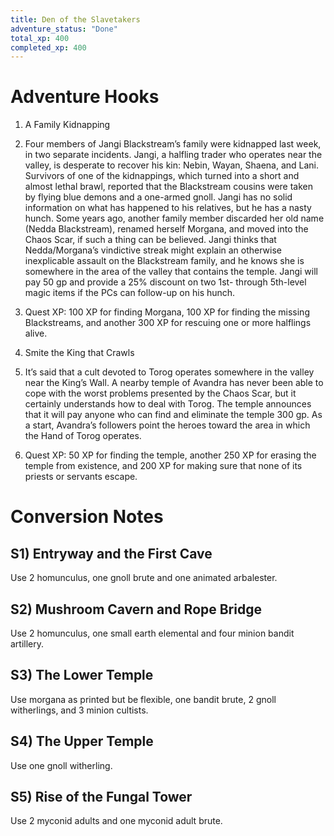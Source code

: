 ```yaml
---
title: Den of the Slavetakers
adventure_status: "Done"
total_xp: 400
completed_xp: 400
---
```




# Adventure Hooks

1. A Family Kidnapping

1. Four members of Jangi Blackstream’s family were kidnapped last week, in two separate incidents. Jangi, a halfling trader who operates near the valley, is desperate to recover his kin: Nebin, Wayan, Shaena, and Lani. Survivors of one of the kidnappings, which turned into a short and almost lethal brawl, reported that the Blackstream cousins were taken by flying blue demons and a one-armed gnoll. Jangi has no solid information on what has happened to his relatives, but he has a nasty hunch. Some years ago, another family member discarded her old name (Nedda Blackstream), renamed herself Morgana, and moved into the Chaos Scar, if such a thing can be believed. Jangi thinks that Nedda/Morgana’s vindictive streak might explain an otherwise inexplicable assault on the Blackstream family, and he knows she is somewhere in the area of the valley that contains the temple. Jangi will pay 50 gp and provide a 25% discount on two 1st- through 5th-level magic items if the PCs can follow-up on his hunch.
2. Quest XP: 100 XP for finding Morgana, 100 XP for finding the missing Blackstreams, and another 300 XP for rescuing one or more halflings alive.

1. Smite the King that Crawls

1. It’s said that a cult devoted to Torog operates somewhere in the valley near the King’s Wall. A nearby temple of Avandra has never been able to cope with the worst problems presented by the Chaos Scar, but it certainly understands how to deal with Torog. The temple announces that it will pay anyone who can find and eliminate the temple 300 gp. As a start, Avandra’s followers point the heroes toward the area in which the Hand of Torog operates.
2. Quest XP: 50 XP for finding the temple, another 250 XP for erasing the temple from existence, and 200 XP for making sure that none of its priests or servants escape.

# Conversion Notes

## S1) Entryway and the First Cave

Use 2 homunculus, one gnoll brute and one animated arbalester.

## S2) Mushroom Cavern and Rope Bridge

Use 2 homunculus, one small earth elemental and four minion bandit artillery.

## S3) The Lower Temple

Use morgana as printed but be flexible, one bandit brute, 2 gnoll witherlings, and 3 minion cultists.

## S4) The Upper Temple

Use one gnoll witherling.

## S5) Rise of the Fungal Tower

Use 2 myconid adults and one myconid adult brute.